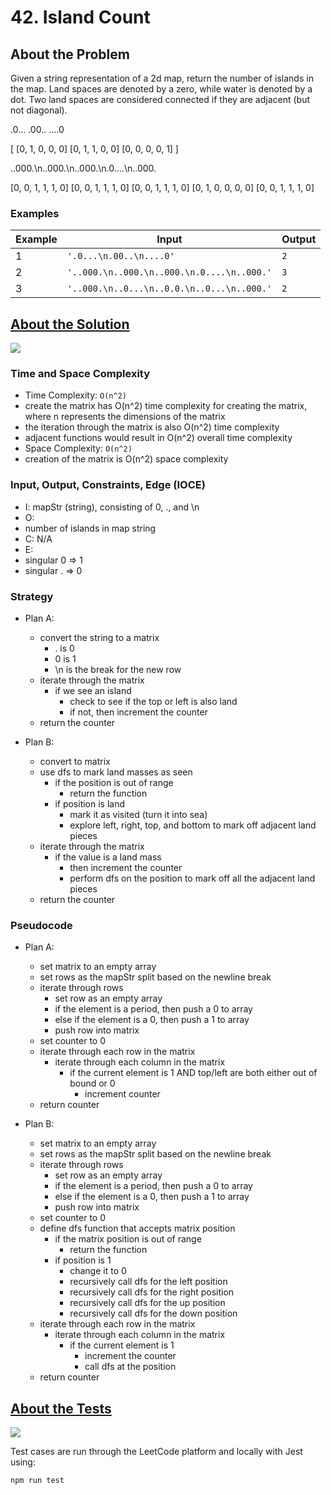 # 42. Island Count

## About the Problem

Given a string representation of a 2d map, return the number of islands in the map. Land spaces are denoted by a zero, while water is denoted by a dot. Two land spaces are considered connected if they are adjacent (but not diagonal).

.0...
.00..
....0

[ [0, 1, 0, 0, 0]
  [0, 1, 1, 0, 0]
  [0, 0, 0, 0, 1] ]

..000.\n..000.\n..000.\n.0....\n..000.

[0, 0, 1, 1, 1, 0]
[0, 0, 1, 1, 1, 0]
[0, 0, 1, 1, 1, 0]
[0, 1, 0, 0, 0, 0]
[0, 0, 1, 1, 1, 0]

### Examples

| Example| Input | Output |
| --- | --- | --- |
| 1 | `'.0...\n.00..\n....0'` | `2` |
| 2 | `'..000.\n..000.\n..000.\n.0....\n..000.'` | `3` |
| 3 | `'..000.\n..0...\n..0.0.\n..0...\n..000.'` | `2` |

## <a href='./islandCount.js'>About the Solution</a>

<img src='https://img.shields.io/badge/JavaScript-F7DF1E.svg?style=for-the-badge&logo=JavaScript&logoColor=black' />

### Time and Space Complexity
 - Time Complexity: `O(n^2)`
  - create the matrix has O(n^2) time complexity for creating the matrix, where n represents the dimensions of the matrix
  - the iteration through the matrix is also O(n^2) time complexity
  - adjacent functions would result in O(n^2) overall time complexity
 - Space Complexity: `O(n^2)`
  - creation of the matrix is O(n^2) space complexity

### Input, Output, Constraints, Edge (IOCE)

 - I: mapStr (string), consisting of 0, ., and \n
 - O:
  - number of islands in map string
 - C: N/A
 - E:
  - singular 0 => 1
  - singular . => 0

### Strategy
- Plan A:
  - convert the string to a matrix
    - . is 0
    - 0 is 1
    - \n is the break for the new row
  - iterate through the matrix
    - if we see an island
      - check to see if the top or left is also land
      - if not, then increment the counter
  - return the counter

- Plan B:
  - convert to matrix
  - use dfs to mark land masses as seen
    - if the position is out of range
      - return the function
    - if position is land
      - mark it as visited (turn it into sea)
      - explore left, right, top, and bottom to mark off adjacent land pieces
  - iterate through the matrix
    - if the value is a land mass
      - then increment the counter
      - perform dfs on the position to mark off all the adjacent land pieces
  - return the counter

### Pseudocode
- Plan A:
  - set matrix to an empty array
  - set rows as the mapStr split based on the newline break
  - iterate through rows
    - set row as an empty array
    - if the element is a period, then push a 0 to array
    - else if the element is a 0, then push a 1 to array
    - push row into matrix
  - set counter to 0
  - iterate through each row in the matrix
    - iterate through each column in the matrix
      - if the current element is 1 AND top/left are both either out of bound or 0
        - increment counter
  - return counter

- Plan B:
  - set matrix to an empty array
  - set rows as the mapStr split based on the newline break
  - iterate through rows
    - set row as an empty array
    - if the element is a period, then push a 0 to array
    - else if the element is a 0, then push a 1 to array
    - push row into matrix
  - set counter to 0
  - define dfs function that accepts matrix position
    - if the matrix position is out of range
      - return the function
    - if position is 1
      - change it to 0
      - recursively call dfs for the left position
      - recursively call dfs for the right position
      - recursively call dfs for the up position
      - recursively call dfs for the down position
  - iterate through each row in the matrix
    - iterate through each column in the matrix
      - if the current element is 1
        - increment the counter
        - call dfs at the position
  - return counter

## <a href='./islandCount.test.js'>About the Tests</a>

<img src='https://img.shields.io/badge/Jest-C21325.svg?style=for-the-badge&logo=Jest&logoColor=white' />

Test cases are run through the LeetCode platform and locally with Jest using:
```
npm run test
```